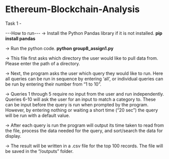 # Ethereum-Blockchain-Analysis

Task 1 -

---How to run---
-> Install the Python Pandas library if it is not installed. 
  **pip install pandas**
  
-> Run the python code.
  **python group8_assign1.py**
  
-> This file first asks which directory the user would like to pull data from. Please enter the path of a directory.

-> Next, the program asks the user which query they would like to run. Here all queries can be run in sequence by entering ‘all’, or individual queries can be run by entering their number from “1 to 10”.

-> Queries 1 through 5 require no input from the user and run independently. Queries 6-10 will ask the user for an input to match a category to. These can be input before the query is run when prompted by the program. However, by entering nothing or waiting a short time (“20 sec”) the query will be run with a default value.

-> After each query is run the program will output its time taken to read from the file, process the data needed for the query, and sort/search the data for display.

-> The result will be written in a .csv file for the top 100 records. The file will be saved in the “/outputs” folder.
